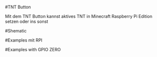 #TNT Button

Mit dem TNT Button kannst aktives TNT in Minecraft Raspberry Pi Edition setzen oder ins sonst  


#Shematic


#Examples mit RPI



#Examples with GPIO ZERO




